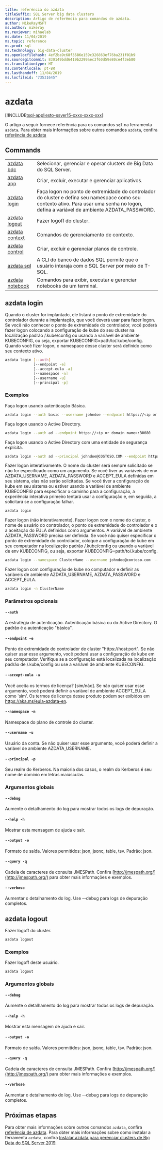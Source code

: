 ```yaml
---
title: referência do azdata
titleSuffix: SQL Server big data clusters
description: Artigo de referência para comandos de azdata.
author: MikeRayMSFT
ms.author: mikeray
ms.reviewer: mihaelab
ms.date: 11/04/2019
ms.topic: reference
ms.prod: sql
ms.technology: big-data-cluster
ms.openlocfilehash: 4ef2ba9c68f3586e159c326863ef76ba231f01b9
ms.sourcegitcommit: 830149bdd6419b2299aec3f60d59e80ce4f3eb80
ms.translationtype: HT
ms.contentlocale: pt-BR
ms.lasthandoff: 11/04/2019
ms.locfileid: "73531645"
---
```

# <a name="azdata"></a>azdata

[!INCLUDE[tsql-appliesto-ssver15-xxxx-xxxx-xxx](../includes/tsql-appliesto-ssver15-xxxx-xxxx-xxx.md)]  

O artigo a seguir fornece referência para os comandos `sql` na ferramenta `azdata`. Para obter mais informações sobre outros comandos `azdata`, confira [referência de azdata](reference-azdata.md)

## <a name="commands"></a>Commands
|     |     |
| --- | --- |
|[azdata bdc](reference-azdata-bdc.md) | Selecionar, gerenciar e operar clusters de Big Data do SQL Server. |
|[azdata app](reference-azdata-app.md) | Criar, excluir, executar e gerenciar aplicativos. |
[azdata login](#azdata-login) | Faça logon no ponto de extremidade do controlador do cluster e defina seu namespace como seu contexto ativo. Para usar uma senha no logon, defina a variável de ambiente AZDATA_PASSWORD.
[azdata logout](#azdata-logout) | Fazer logoff do cluster.
|[azdata context](reference-azdata-context.md) | Comandos de gerenciamento de contexto. |
|[azdata control](reference-azdata-control.md) | Criar, excluir e gerenciar planos de controle. |
|[azdata sql](reference-azdata-sql.md) | A CLI do banco de dados SQL permite que o usuário interaja com o SQL Server por meio de T-SQL. |
|[azdata notebook](reference-azdata-notebook.md) | Comandos para exibir, executar e gerenciar notebooks de um terminal. |
## <a name="azdata-login"></a>azdata login
Quando o cluster for implantado, ele listará o ponto de extremidade do controlador durante a implantação, que você deverá usar para fazer logon.  Se você não conhecer o ponto de extremidade do controlador, você poderá fazer logon colocando a configuração de kube do seu cluster na localização padrão <user home>/.kube/config ou usando a variável de ambiente KUBECONFIG, ou seja, exportar KUBECONFIG=path/to/.kube/config.  Quando você fizer logon, o namespace desse cluster será definido como seu contexto ativo.
```bash
azdata login [--auth] 
             [--endpoint -e]  
             [--accept-eula -a]  
             [--namespace -n]  
             [--username -u]  
             [--principal -p]
```
### <a name="examples"></a>Exemplos
Faça logon usando autenticação Básica.
```bash
azdata login --auth basic --username johndoe --endpoint https://<ip or domain name>:30080            
```
Faça logon usando o Active Directory.
```bash
azdata login --auth ad --endpoint https://<ip or domain name>:30080                
```
Faça logon usando o Active Directory com uma entidade de segurança explícita.
```bash
azdata login --auth ad --principal johndoe@COSTOSO.COM --endpoint https://<ip or domain name>:30080
```
Fazer logon interativamente. O nome do cluster será sempre solicitado se não for especificado como um argumento. Se você tiver as variáveis de env AZDATA_USERNAME, AZDATA_PASSWORD e ACCEPT_EULA definidas em seu sistema, elas não serão solicitadas. Se você tiver a configuração de kube em seu sistema ou estiver usando a variável de ambiente KUBECONFIG para especificar o caminho para a configuração, a experiência interativa primeiro tentará usar a configuração e, em seguida, a solicitará se a configuração falhar.
```bash
azdata login
```
Fazer logon (não interativamente). Fazer logon com o nome do cluster, o nome de usuário do controlador, o ponto de extremidade do controlador e o a aceitação do EULA definidos como argumentos. A variável de ambiente AZDATA_PASSWORD precisa ser definida.  Se você não quiser especificar o ponto de extremidade do controlador, coloque a configuração de kube em seu computador na localização padrão <user home>/.kube/config ou usando a variável de env KUBECONFIG, ou seja, exportar KUBECONFIG=path/to/.kube/config.
```bash
azdata login --namespace ClusterName --username johndoe@contoso.com  --endpoint https://<ip or domain name>:30080 --accept-eula yes
```
Fazer logon com configuração de kube no computador e definir as variáveis de ambiente AZDATA_USERNAME, AZDATA_PASSWORD e ACCEPT_EULA.
```bash
azdata login -n ClusterName
```
### <a name="optional-parameters"></a>Parâmetros opcionais
#### `--auth`
A estratégia de autenticação. Autenticação básica ou do Active Directory. O padrão é a autenticação "básica".
#### `--endpoint -e`
Ponto de extremidade do controlador de cluster "https://host:port". Se não quiser usar esse argumento, você poderá usar a configuração de kube em seu computador. Verifique se a configuração está localizada na localização padrão de <user home>/.kube/config ou use a variável de ambiente KUBECONFIG.
#### `--accept-eula -a`
Você aceita os termos de licença? [sim/não]. Se não quiser usar esse argumento, você poderá definir a variável de ambiente ACCEPT_EULA como 'sim'. Os termos de licença desse produto podem ser exibidos em https://aka.ms/eula-azdata-en.
#### `--namespace -n`
Namespace do plano de controle do cluster.
#### `--username -u`
Usuário da conta. Se não quiser usar esse argumento, você poderá definir a variável de ambiente AZDATA_USERNAME.
#### `--principal -p`
Seu realm do Kerberos. Na maioria dos casos, o realm do Kerberos é seu nome de domínio em letras maiúsculas.
### <a name="global-arguments"></a>Argumentos globais
#### `--debug`
Aumente o detalhamento do log para mostrar todos os logs de depuração.
#### `--help -h`
Mostrar esta mensagem de ajuda e sair.
#### `--output -o`
Formato de saída.  Valores permitidos: json, jsonc, table, tsv.  Padrão: json.
#### `--query -q`
Cadeia de caracteres de consulta JMESPath. Confira [http://jmespath.org/](http://jmespath.org/) para obter mais informações e exemplos.
#### `--verbose`
Aumentar o detalhamento do log. Use --debug para logs de depuração completos.
## <a name="azdata-logout"></a>azdata logout
Fazer logoff do cluster.
```bash
azdata logout 
```
### <a name="examples"></a>Exemplos
Fazer logoff deste usuário.
```bash
azdata logout
```
### <a name="global-arguments"></a>Argumentos globais
#### `--debug`
Aumente o detalhamento do log para mostrar todos os logs de depuração.
#### `--help -h`
Mostrar esta mensagem de ajuda e sair.
#### `--output -o`
Formato de saída.  Valores permitidos: json, jsonc, table, tsv.  Padrão: json.
#### `--query -q`
Cadeia de caracteres de consulta JMESPath. Confira [http://jmespath.org/](http://jmespath.org/) para obter mais informações e exemplos.
#### `--verbose`
Aumentar o detalhamento do log. Use --debug para logs de depuração completos.

## <a name="next-steps"></a>Próximas etapas

Para obter mais informações sobre outros comandos `azdata`, confira [referência de azdata](reference-azdata.md). Para obter mais informações sobre como instalar a ferramenta `azdata`, confira [Instalar azdata para gerenciar clusters de Big Data do SQL Server 2019](deploy-install-azdata.md).
